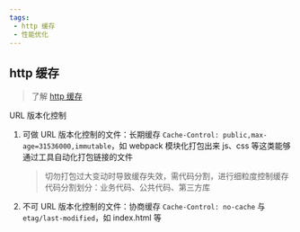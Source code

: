 ```yaml
---
tags:
 - http 缓存
 - 性能优化
---
```


## http 缓存

> 了解 [http 缓存](../HTTP/http%20缓存.md)

URL 版本化控制

1. 可做 URL 版本化控制的文件：长期缓存 `Cache-Control: public,max-age=31536000,immutable`，如 webpack 模块化打包出来 js、css 等这类能够通过工具自动化打包链接的文件
   > 切勿打包过大变动时导致缓存失效，需代码分割，进行细粒度控制缓存
   > 代码分割划分：业务代码、公共代码、第三方库
2. 不可 URL 版本化控制的文件：协商缓存 `Cache-Control: no-cache` 与 `etag/last-modified`，如 index.html 等
